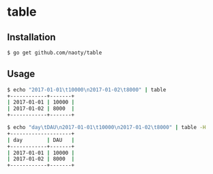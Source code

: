 # table

## Installation

```sh
$ go get github.com/naoty/table
```

## Usage

```sh
$ echo "2017-01-01\t10000\n2017-01-02\t8000" | table
+------------+-------+
| 2017-01-01 | 10000 |
| 2017-01-02 | 8000  |
+------------+-------+
```

```sh
$ echo "day\tDAU\n2017-01-01\t10000\n2017-01-02\t8000" | table -H
+--------------------+
| day        | DAU   |
+------------+-------+
| 2017-01-01 | 10000 |
| 2017-01-02 | 8000  |
+------------+-------+
```
